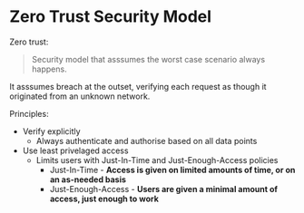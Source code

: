 
# Zero Trust Security Model

Zero trust:

> Security model that asssumes the worst case scenario always happens.

It asssumes breach at the outset, verifying each request as though it originated from an unknown network.

Principles:
- Verify explicitly
    - Always authenticate and authorise based on all data points
- Use least privelaged access
    - Limits users with Just-In-Time and Just-Enough-Access policies
        - Just-In-Time - **Access is given on limited amounts of time, or on an as-needed basis**
        - Just-Enough-Access - **Users are given a minimal amount of access, just enough to work**

